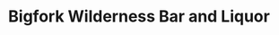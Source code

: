 ---
title: "Bigfork Wilderness Bar and Liquor"
url: /bigfork/bigfork-wilderness-bar-and-liquor/
shop: alcohol
---
